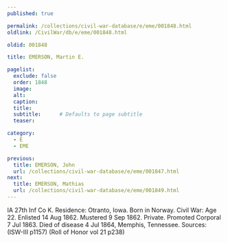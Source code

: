 ```yaml
---
published: true

permalink: /collections/civil-war-database/e/eme/001848.html
oldlink: /CivilWar/db/e/eme/001848.html

oldid: 001848

title: EMERSON, Martin E.

pagelist:
  exclude: false
  order: 1848
  image: 
  alt:
  caption:
  title:
  subtitle:      # Defaults to page subtitle
  teaser:

category: 
  - E 
  - EME

previous:
  title: EMERSON, John
  url: /collections/civil-war-database/e/eme/001847.html  
next:
  title: EMERSON, Mathias
  url: /collections/civil-war-database/e/eme/001849.html   
---
```

IA 27th Inf Co K. Residence: Otranto, Iowa. Born in Norway. Civil War: Age 22. Enlisted 14 Aug 1862. Mustered 9 Sep 1862. Private. Promoted Corporal 7 Jul 1863. Died of disease 4 Jul 1864, Memphis, Tennessee. Sources: (ISW-III p1157) (Roll of Honor vol 21 p238)